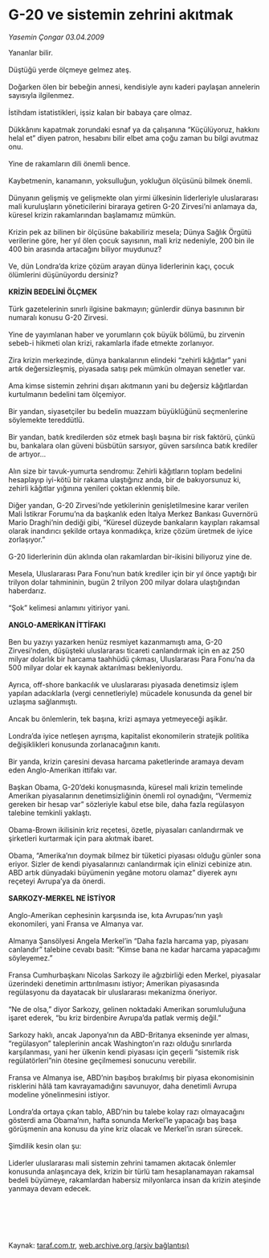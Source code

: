 # G-20 ve sistemin zehrini akıtmak

*Yasemin Çongar 03.04.2009*

<div class="taraf_structure_2col_1zq">
<div class="margen_n">



 <p>Yananlar bilir. <br/><br/>Düştüğü yerde ölçmeye gelmez ateş. <br/><br/>Doğarken ölen bir bebeğin annesi, kendisiyle aynı kaderi paylaşan annelerin sayısıyla ilgilenmez. <br/><br/>İstihdam istatistikleri, işsiz kalan bir babaya çare olmaz. <br/><br/>Dükkânını kapatmak zorundaki esnaf ya da çalışanına “Küçülüyoruz, hakkını helal et” diyen patron, hesabını bilir elbet ama çoğu zaman bu bilgi avutmaz onu. <br/><br/>Yine de rakamların dili önemli bence. <br/><br/>Kaybetmenin, kanamanın, yoksulluğun, yokluğun ölçüsünü bilmek önemli. <br/><br/>Dünyanın gelişmiş ve gelişmekte olan yirmi ülkesinin liderleriyle uluslararası mali kuruluşların yöneticilerini biraraya getiren G-20 Zirvesi’ni anlamaya da, küresel krizin rakamlarından başlamamız mümkün. <br/><br/>Krizin pek az bilinen bir ölçüsüne bakabiliriz mesela; Dünya Sağlık Örgütü verilerine göre, her yıl ölen çocuk sayısının, mali kriz nedeniyle, 200 bin ile 400 bin arasında artacağını biliyor muydunuz? <br/><br/>Ve, dün Londra’da krize çözüm arayan dünya liderlerinin kaçı, çocuk ölümlerini düşünüyordu dersiniz?   <b><br/><br/>KRİZİN BEDELİNİ ÖLÇMEK</b>   <br/><br/>Türk gazetelerinin sınırlı ilgisine bakmayın; günlerdir dünya basınının bir numaralı konusu G-20 Zirvesi. <br/><br/>Yine de yayımlanan haber ve yorumların çok büyük bölümü, bu zirvenin sebeb-i hikmeti olan krizi, rakamlarla ifade etmekte zorlanıyor. <br/><br/>Zira krizin merkezinde, dünya bankalarının elindeki “zehirli kâğıtlar” yani artık değersizleşmiş, piyasada satışı pek mümkün olmayan senetler var. <br/><br/>Ama kimse sistemin zehrini dışarı akıtmanın yani bu değersiz kâğıtlardan kurtulmanın bedelini tam ölçemiyor. <br/><br/>Bir yandan, siyasetçiler bu bedelin muazzam büyüklüğünü seçmenlerine söylemekte tereddütlü. <br/><br/>Bir yandan, batık kredilerden söz etmek başlı başına bir risk faktörü, çünkü bu, bankalara olan güveni büsbütün sarsıyor, güven sarsılınca batık krediler de artıyor... <br/><br/>Alın size bir tavuk-yumurta sendromu: Zehirli kâğıtların toplam bedelini hesaplayıp iyi-kötü bir rakama ulaştığınız anda, bir de bakıyorsunuz ki, zehirli kâğıtlar yığınına yenileri çoktan eklenmiş bile. <br/><br/>Diğer yandan, G-20 Zirvesi’nde yetkilerinin genişletilmesine karar verilen Mali İstikrar Forumu’na da başkanlık eden İtalya Merkez Bankası Guvernörü Mario Draghi’nin dediği gibi, “Küresel düzeyde bankaların kayıpları rakamsal olarak inandırıcı şekilde ortaya konmadıkça, krize çözüm üretmek de iyice zorlaşıyor.” <br/><br/>G-20 liderlerinin dün aklında olan rakamlardan bir-ikisini biliyoruz yine de. <br/><br/>Mesela, Uluslararası Para Fonu’nun batık krediler için bir yıl önce yaptığı bir trilyon dolar tahmininin, bugün 2 trilyon 200 milyar dolara ulaştığından haberdarız. <br/><br/>“Şok” kelimesi anlamını yitiriyor yani.   <b><br/><br/>ANGLO-AMERİKAN İTTİFAKI</b>   <br/><br/>Ben bu yazıyı yazarken henüz resmiyet kazanmamıştı ama, G-20 Zirvesi’nden, düşüşteki uluslararası ticareti canlandırmak için en az 250 milyar dolarlık bir harcama taahhüdü çıkması, Uluslararası Para Fonu’na da 500 milyar dolar ek kaynak aktarılması bekleniyordu. <br/><br/>Ayrıca, off-shore bankacılık ve uluslararası piyasada denetimsiz işlem yapılan adacıklarla (vergi cennetleriyle) mücadele konusunda da genel bir uzlaşma sağlanmıştı. <br/><br/>Ancak bu önlemlerin, tek başına, krizi aşmaya yetmeyeceği aşikâr. <br/><br/>Londra’da iyice netleşen ayrışma, kapitalist ekonomilerin stratejik politika değişiklikleri konusunda zorlanacağının kanıtı. <br/><br/>Bir yanda, krizin çaresini devasa harcama paketlerinde aramaya devam eden Anglo-Amerikan ittifakı var. <br/><br/>Başkan Obama, G-20’deki konuşmasında, küresel mali krizin temelinde Amerikan piyasalarının denetimsizliğinin önemli rol oynadığını, “Vermemiz gereken bir hesap var” sözleriyle kabul etse bile, daha fazla regülasyon talebine temkinli yaklaştı. <br/><br/>Obama-Brown ikilisinin kriz reçetesi, özetle, piyasaları canlandırmak ve şirketleri kurtarmak için para akıtmak ibaret. <br/><br/>Obama, “Amerika’nın doymak bilmez bir tüketici piyasası olduğu günler sona eriyor. Sizler de kendi piyasalarınızı canlandırmak için elinizi cebinize atın. ABD artık dünyadaki büyümenin yegâne motoru olamaz” diyerek aynı reçeteyi Avrupa’ya da önerdi.   <b><br/><br/>SARKOZY-MERKEL NE İSTİYOR</b>   <br/><br/>Anglo-Amerikan cephesinin karşısında ise, kıta Avrupası’nın yaşlı ekonomileri, yani Fransa ve Almanya var. <br/><br/>Almanya Şansölyesi Angela Merkel’in “Daha fazla harcama yap, piyasanı canlandır” talebine cevabı basit: “Kimse bana ne kadar harcama yapacağımı söyleyemez.” <br/><br/>Fransa Cumhurbaşkanı Nicolas Sarkozy ile ağızbirliği eden Merkel, piyasalar üzerindeki denetimin arttırılmasını istiyor; Amerikan piyasasında regülasyonu da dayatacak bir uluslararası mekanizma öneriyor. <br/><br/>“Ne de olsa,” diyor Sarkozy, gelinen noktadaki Amerikan sorumluluğuna işaret ederek, “bu kriz birdenbire Avrupa’da patlak vermiş değil.” <br/><br/>Sarkozy haklı, ancak Japonya’nın da ABD-Britanya ekseninde yer alması, “regülasyon” taleplerinin ancak Washington’ın razı olduğu sınırlarda karşılanması, yani her ülkenin kendi piyasası için geçerli “sistemik risk regülatörleri”nin ötesine geçilmemesi sonucunu verebilir. <br/><br/>Fransa ve Almanya ise, ABD’nin başıboş bırakılmış bir piyasa ekonomisinin risklerini hâlâ tam kavrayamadığını savunuyor, daha denetimli Avrupa modeline yönelinmesini istiyor. <br/><br/>Londra’da ortaya çıkan tablo, ABD’nin bu talebe kolay razı olmayacağını gösterdi ama Obama’nın, hafta sonunda Merkel’le yapacağı baş başa görüşmenin ana konusu da yine kriz olacak ve Merkel’in ısrarı sürecek. <br/><br/>Şimdilik kesin olan şu: <br/><br/>Liderler uluslararası mali sistemin zehrini tamamen akıtacak önlemler konusunda anlaşıncaya dek, krizin bir türlü tam hesaplanamayan rakamsal bedeli büyümeye, rakamlardan habersiz milyonlarca insan da krizin ateşinde yanmaya devam edecek.</p>
<br/>
<br/>
<br/>



<br/>


<div id="taraf_not">
</div>

</div>


</div>

Kaynak: [taraf.com.tr](http://www.taraf.com.tr:80/makale/4828.htm), [web.archive.org (arşiv bağlantısı)](http://web.archive.org/web/20090607080857/http://www.taraf.com.tr:80/makale/4828.htm)

